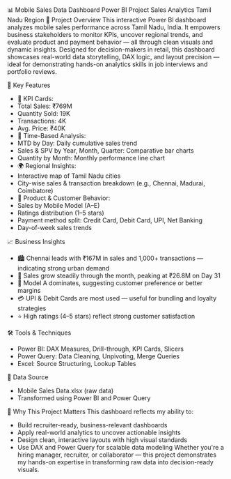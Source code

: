 📊 Mobile Sales Data Dashboard
Power BI Project  Sales Analytics  Tamil Nadu Region
🧩 Project Overview
This interactive Power BI dashboard analyzes mobile sales performance across Tamil Nadu, India. It empowers business stakeholders to monitor KPIs, uncover regional trends, and evaluate product and payment behavior — all through clean visuals and dynamic insights.
Designed for decision-makers in retail, this dashboard showcases real-world data storytelling, DAX logic, and layout precision — ideal for demonstrating hands-on analytics skills in job interviews and portfolio reviews.

🚀 Key Features
- 📌 KPI Cards:
- Total Sales: ₹769M
- Quantity Sold: 19K
- Transactions: 4K
- Avg. Price: ₹40K
- 📅 Time-Based Analysis:
- MTD by Day: Daily cumulative sales trend
- Sales & SPV by Year, Month, Quarter: Comparative bar charts
- Quantity by Month: Monthly performance line chart
- 🌍 Regional Insights:
- Interactive map of Tamil Nadu cities
- City-wise sales & transaction breakdown (e.g., Chennai, Madurai, Coimbatore)
- 📱 Product & Customer Behavior:
- Sales by Mobile Model (A–E)
- Ratings distribution (1–5 stars)
- Payment method split: Credit Card, Debit Card, UPI, Net Banking
- Day-of-week sales trends

📈 Business Insights
- 🏙️ Chennai leads with ₹167M in sales and 1,000+ transactions — indicating strong urban demand
- 📆 Sales grow steadily through the month, peaking at ₹26.8M on Day 31
- 📱 Model A dominates, suggesting customer preference or better margins
- 💳 UPI & Debit Cards are most used — useful for bundling and loyalty strategies
- ⭐ High ratings (4–5 stars) reflect strong customer satisfaction

🛠️ Tools & Techniques
- Power BI: DAX Measures, Drill-through, KPI Cards, Slicers
- Power Query: Data Cleaning, Unpivoting, Merge Queries
- Excel: Source Structuring, Lookup Tables

📂 Data Source
- Mobile Sales Data.xlsx (raw data)
- Transformed using Power BI and Power Query

🎯 Why This Project Matters
This dashboard reflects my ability to:
- Build recruiter-ready, business-relevant dashboards
- Apply real-world analytics to uncover actionable insights
- Design clean, interactive layouts with high visual standards
- Use DAX and Power Query for scalable data modeling
Whether you're a hiring manager, recruiter, or collaborator — this project demonstrates my hands-on expertise in transforming raw data into decision-ready visuals.

